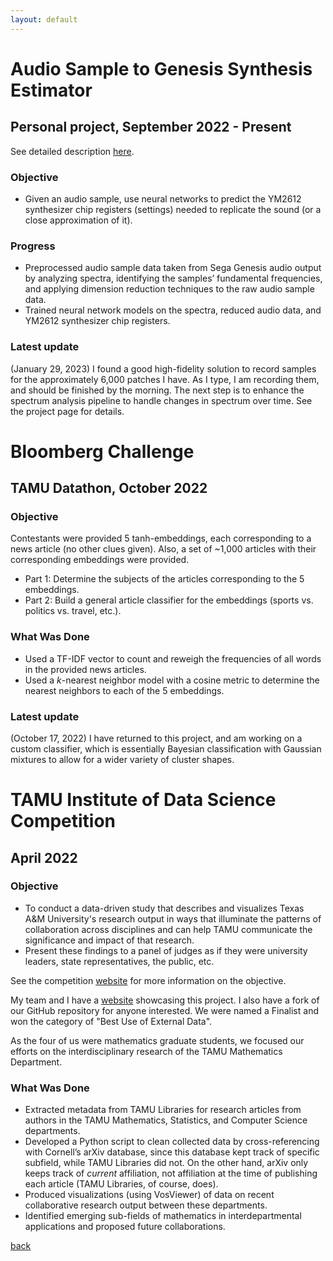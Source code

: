```yaml
---
layout: default
---
```


# Audio Sample to Genesis Synthesis Estimator

## Personal project, September 2022 - Present

See detailed description [here](./sample2genesis.html).

### Objective

* Given an audio sample, use neural networks to predict the YM2612 synthesizer chip registers (settings) needed to replicate the sound (or a close approximation of it).

### Progress
* Preprocessed audio sample data taken from Sega Genesis audio output by analyzing spectra, identifying the samples’ fundamental frequencies, and applying dimension reduction techniques to the raw audio sample data.
* Trained neural network models on the spectra, reduced audio data, and YM2612 synthesizer chip registers.

### Latest update

(January 29, 2023) I found a good high-fidelity solution to record samples for the approximately 6,000 patches I have. As I type, I am recording them, and should be finished by the morning. The next step is to enhance the spectrum analysis pipeline to handle changes in spectrum over time. See the project page for details.

# Bloomberg Challenge

## TAMU Datathon, October 2022

### Objective

Contestants were provided 5 tanh-embeddings, each corresponding to a news article (no other clues given). Also, a set of ~1,000 articles with their corresponding embeddings were provided.

* Part 1: Determine the subjects of the articles corresponding to the 5 embeddings.
* Part 2: Build a general article classifier for the embeddings (sports vs. politics vs. travel, etc.).

### What Was Done
* Used a TF-IDF vector to count and reweigh the frequencies of all words in the provided news articles.
* Used a _k_-nearest neighbor model with a cosine metric to determine the nearest neighbors to each of the 5 embeddings.

### Latest update

(October 17, 2022) I have returned to this project, and am working on a custom classifier, which is essentially Bayesian classification with Gaussian mixtures to allow for a wider variety of cluster shapes.

# TAMU Institute of Data Science Competition

## April 2022

### Objective

* To conduct a data-driven study that describes and visualizes Texas A&M University's research output in ways that illuminate the patterns of collaboration across disciplines and can help TAMU communicate the significance and impact of that research.
* Present these findings to a panel of judges as if they were university leaders, state representatives, the public, etc.

See the competition [website](https://tamids.tamu.edu/2022/01/23/2022-dscomp-call/) for more information on the objective.

My team and I have a [website](https://arpan-pal.github.io/ds_comp_22/index.html) showcasing this project. I also have a fork of our GitHub repository for anyone interested. We were named a Finalist and won the category of "Best Use of External Data".

As the four of us were mathematics graduate students, we focused our efforts on the interdisciplinary research of the TAMU Mathematics Department.

### What Was Done
* Extracted metadata from TAMU Libraries for research articles from authors in the TAMU Mathematics, Statistics, and Computer Science departments.
* Developed a Python script to clean collected data by cross-referencing with Cornell’s arXiv database, since this database kept track of specific subfield, while TAMU Libraries did not. On the other hand, arXiv only keeps track of _current_ affiliation, not affiliation at the time of publishing each article (TAMU Libraries, of course, does).
* Produced visualizations (using VosViewer) of data on recent collaborative research output between these departments.
* Identified emerging sub-fields of mathematics in interdepartmental applications and proposed future collaborations.

[back](./)
